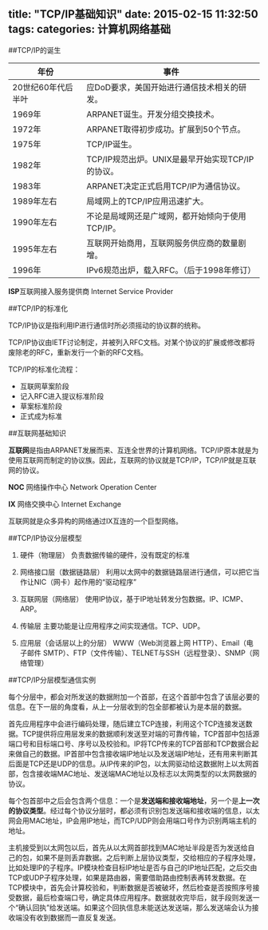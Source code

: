 title: "TCP/IP基础知识"
date: 2015-02-15 11:32:50
tags:
categories: 计算机网络基础
---

##TCP/IP的诞生

| 年份 | 事件 |
|------|------|
| 20世纪60年代后半叶 | 应DoD要求，美国开始进行通信技术相关的研发。 |
| 1969年 | ARPANET诞生。开发分组交换技术。 |
| 1972年 | ARPANET取得初步成功。扩展到50个节点。 |
| 1975年 | TCP/IP诞生。 |
| 1982年 | TCP/IP规范出炉。UNIX是最早开始实现TCP/IP的协议。 |
| 1983年 | ARPANET决定正式启用TCP/IP为通信协议。 |
| 1989年左右 | 局域网上的TCP/IP应用迅速扩大。 |
| 1990年左右 | 不论是局域网还是广域网，都开始倾向于使用TCP/IP。 |
| 1995年左右 | 互联网开始商用，互联网服务供应商的数量剧增。 |
| 1996年 | IPv6规范出炉，载入RFC。（后于1998年修订） |

**ISP**互联网接入服务提供商 Internet Service Provider

<!-- more -->

##TCP/IP的标准化

TCP/IP协议是指利用IP进行通信时所必须摇动的协议群的统称。

TCP/IP协议由IETF讨论制定，并被列入RFC文档。对某个协议的扩展或修改都将废除老的RFC，重新发行一个新的RFC文档。

TCP/IP的标准化流程：
- 互联网草案阶段
- 记入RFC进入提议标准阶段
- 草案标准阶段
- 正式成为标准

##互联网基础知识

**互联网**是指由ARPANET发展而来、互连全世界的计算机网络。TCP/IP原本就是为使用互联网而制定的协议族。因此，互联网的协议就是TCP/IP，TCP/IP就是互联网的协议。

**NOC** 网络操作中心 Network Operation Center

**IX** 网络交换中心 Internet Exchange

互联网就是众多异构的网络通过IX互连的一个巨型网络。

##TCP/IP协议分层模型

1. 硬件（物理层）
负责数据传输的硬件，没有既定的标准

2. 网络接口层（数据链路层）
利用以太网中的数据链路层进行通信，可以把它当作让NIC（网卡）起作用的“驱动程序”

3. 互联网层（网络层）
使用IP协议，基于IP地址转发分包数据。IP、ICMP、ARP。

4. 传输层
主要功能是让应用程序之间实现通信。TCP、UDP。

5. 应用层（会话层以上的分层）
WWW（Web浏览器上网 HTTP）、Email（电子邮件 SMTP）、FTP（文件传输）、TELNET与SSH（远程登录）、SNMP（网络管理）

##TCP/IP分层模型通信实例

每个分层中，都会对所发送的数据附加一个首部，在这个首部中包含了该层必要的信息。在下一层的角度看，从上一分层收到的包全部都被认为是本层的数据。

首先应用程序中会进行编码处理，随后建立TCP连接，利用这个TCP连接发送数据。TCP提供将应用层发来的数据顺利发送至对端的可靠传输，TCP首部中包括源端口号和目标端口号、序号以及校验和。IP将TCP传来的TCP首部和TCP数据合起来做自己的数据。IP首部中包含接收端IP地址以及发送端IP地址，还有用来判断其后面是TCP还是UDP的信息。从IP传来的IP包，以太网驱动给这数据附上以太网首部，包含接收端MAC地址、发送端MAC地址以及标志以太网类型的以太网数据的协议。

每个包首部中之后会包含两个信息：一个是**发送端和接收端地址**，另一个是**上一次的协议类型**。经过每个协议分层时，都必须有识别包发送端和接收端的信息，以太网会用MAC地址，IP会用IP地址，而TCP/UDP则会用端口号作为识别两端主机的地址。

主机接受到以太网包以后，首先从以太网首部找到MAC地址半段是否为发送给自己的包，如果不是则丢弃数据。之后判断上层协议类型，交给相应的子程序处理，比如处理IP的子程序。IP模块检查目标IP地址是否与自己的IP地址匹配，之后交由TCP或UDP子程序处理，如果是路由器，需要借助路由控制表再转发数据。在TCP模块中，首先会计算校验和，判断数据是否被破坏，然后检查是否按照序号接受数据，最后检查端口号，确定具体应用程序。数据就收完毕后，就手段则发送一个“确认回执”给发送端。如果这个回执信息未能送达发送端，那么发送端会认为接收端没有收到数据而一直反复发送。

